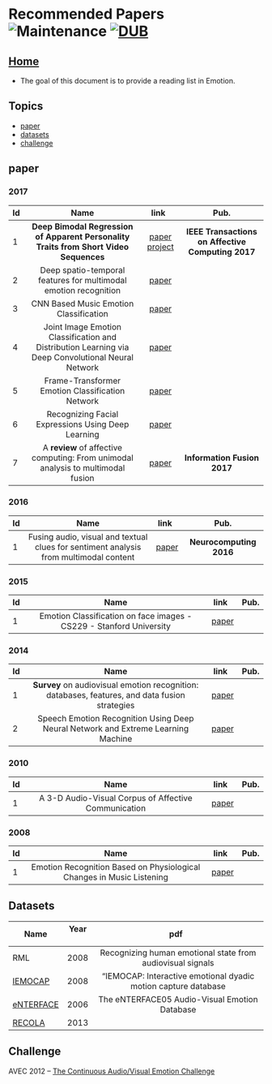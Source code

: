 # Recommended Papers ![Maintenance](https://img.shields.io/maintenance/yes/2017.svg) [![DUB](https://img.shields.io/dub/l/vibe-d.svg)](LICENSE)
## [Home](../README.md)
- The goal of this document is to provide a reading list in Emotion.

## Topics
- [paper](#paper)
- [datasets](#datasets)
- [challenge](#challenge)


## paper

### 2017

|Id|Name  | link  | Pub.|
|-----|:-----:|:-----:|:-----:|
|1|__Deep Bimodal Regression of Apparent Personality Traits from Short Video Sequences__|[paper](http://lamda.nju.edu.cn/weixs/publication/tac17.pdf) [project](http://lamda.nju.edu.cn/weixs/project/APA/APA.html)| __IEEE Transactions on Affective Computing 2017__|
|2|Deep spatio-temporal features for multimodal emotion recognition| [paper](https://eprints.qut.edu.au/105854/1/292.pdf)| 
|3|CNN Based Music Emotion Classification| [paper](https://arxiv.org/pdf/1704.05665.pdf)| |
|4|Joint Image Emotion Classification and Distribution Learning via Deep Convolutional Neural Network| [paper](https://www.ijcai.org/proceedings/2017/0456.pdf)| |
|5|Frame-Transformer Emotion Classification Network| [paper](http://www.yugangjiang.info/publication/icmr17-emotion.pdf)| |
|6|Recognizing Facial Expressions Using Deep Learning| [paper](http://cs231n.stanford.edu/reports/2017/pdfs/224.pdf)| |
|7|A __review__ of affective computing: From unimodal analysis to multimodal fusion| [paper](https://ac.els-cdn.com/S1566253517300738/1-s2.0-S1566253517300738-main.pdf?_tid=c0b44872-df48-11e7-b6cc-00000aacb35e&acdnat=1513089102_a68b14a2aa580108d3276be8ac855c43)| __Information Fusion 2017__ |

### 2016
|Id|Name  | link  | Pub.|
|-----|:-----:|:-----:|:-----:|
|1|Fusing audio, visual and textual clues for sentiment analysis from multimodal content| [paper](https://ac.els-cdn.com/S0925231215011297/1-s2.0-S0925231215011297-main.pdf?_tid=8d10b112-df49-11e7-93da-00000aacb361&acdnat=1513089445_855a03b9a23456f6502325eaee761b07)| __Neurocomputing 2016__ |

### 2015
|Id|Name  | link  | Pub.|
|-----|:-----:|:-----:|:-----:|
|1|Emotion Classification on face images - CS229 - Stanford University| [paper](http://cs229.stanford.edu/proj2015/158_report.pdf)| |

### 2014
|Id|Name  | link  | Pub.|
|-----|:-----:|:-----:|:-----:|
|1| __Survey__ on audiovisual emotion recognition: databases, features, and data fusion strategies| [paper](https://www.cambridge.org/core/services/aop-cambridge-core/content/view/5BA206CFFEC3BAE321842B8EB820E179/S2048770314000110a.pdf/survey_on_audiovisual_emotion_recognition_databases_features_and_data_fusion_strategies.pdf)| |
|2|Speech Emotion Recognition Using Deep Neural Network and Extreme Learning Machine| [paper](https://www.microsoft.com/en-us/research/wp-content/uploads/2016/02/IS140441.pdf)| |

### 2010
|Id|Name  | link  | Pub.|
|-----|:-----:|:-----:|:-----:|
|1|A 3-D Audio-Visual Corpus of Affective Communication| [paper](http://www.fanelli.li/pubs/corpus.pdf)| |

### 2008
|Id|Name  | link  | Pub.|
|-----|:-----:|:-----:|:-----:|
|1|Emotion Recognition Based on Physiological Changes in Music Listening|[paper](https://www.informatik.uniaugsburg.de/lehrstuehle/hcm/publications/2008-TPAMI/TPAMI-0874-1206_optimized.pdf)| |


## Datasets
|Name  |Year   |pdf   | 
|-----|:-----:|:-----:|
|RML|2008|Recognizing human emotional state from audiovisual signals|
|[IEMOCAP](http://sail.usc.edu/iemocap/iemocap_release.htm)|2008|“IEMOCAP: Interactive emotional dyadic motion capture database|
|[eNTERFACE](http://www.enterface.net/results/)|2006|The eNTERFACE05 Audio-Visual Emotion Database|
|[RECOLA](https://diuf.unifr.ch/diva/recola/annemo.html)|2013||



## Challenge
AVEC 2012 –
[The Continuous Audio/Visual Emotion Challenge](http://www.cs.nott.ac.uk/~pszmv/Documents/avec2012_preprint.pdf)



